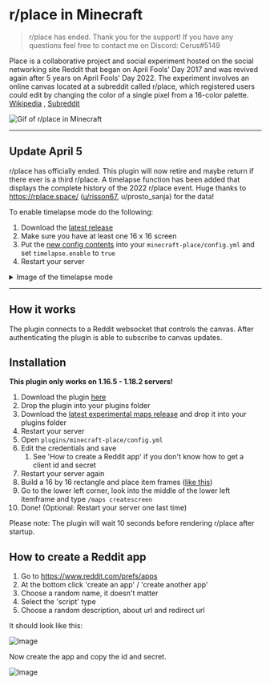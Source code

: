 # r/place in Minecraft

> r/place has ended. Thank you for the support! If you have any questions feel free to contact me on Discord: Cerus#5149

Place is a collaborative project and social experiment hosted on the social networking site Reddit that began on April Fools' Day 2017 and was revived
again after 5 years on April Fools' Day 2022. The experiment involves an online canvas located at a subreddit called r/place, which registered users
could edit by changing the color of a single pixel from a 16-color palette. [Wikipedia](https://en.wikipedia.org/wiki/Place_(Reddit))
, [Subreddit](https://www.reddit.com/r/place/)

![Gif of r/place in Minecraft](https://cerus.dev/img/rplace_gif.gif)

<hr>

## Update April 5

r/place has officially ended. This plugin will now retire and maybe return if there ever is a third r/place. A timelapse function has been added that
displays the complete history of the 2022 r/place event. Huge thanks to https://rplace.space/ ([u/risson67](https://risson.space), u/prosto_sanja) for
the data!

To enable timelapse mode do the following:

1. Download the [latest release](https://github.com/cerus/minecraft-place/releases/download/1.2.0/minecraft-place.jar)
2. Make sure you have at least one 16 x 16 screen
3. Put the [new config contents](https://github.com/cerus/minecraft-place/releases/tag/1.2.0) into your `minecraft-place/config.yml` and
   set `timelapse.enable` to `true`
4. Restart your server

<details>
    <summary>Image of the timelapse mode</summary>
    <img src="https://i.imgur.com/3ByHgcf.png" alt="Image of the timelapse mode">
</details>

<hr>

## How it works

The plugin connects to a Reddit websocket that controls the canvas. After authenticating the plugin is able to subscribe to canvas updates.

## Installation

**This plugin only works on 1.16.5 - 1.18.2 servers!**

1. Download the plugin [here](https://github.com/cerus/minecraft-place/releases/download/1.2.0/minecraft-place.jar)
2. Drop the plugin into your plugins folder
3. Download the [latest experimental maps release](https://github.com/cerus/maps/releases/download/2.0.0-SNAPSHOT-pre3/maps-plugin.jar) and drop it
   into your plugins folder
4. Restart your server
5. Open `plugins/minecraft-place/config.yml`
6. Edit the credentials and save
    1. See 'How to create a Reddit app' if you don't know how to get a client id and secret
7. Restart your server again
8. Build a 16 by 16 rectangle and place item frames ([like this](https://i.imgur.com/D5UAi5a.png))
9. Go to the lower left corner, look into the middle of the lower left itemframe and type `/maps createscreen`
10. Done! (Optional: Restart your server one last time)

Please note: The plugin will wait 10 seconds before rendering r/place after startup.

## How to create a Reddit app

1. Go to https://www.reddit.com/prefs/apps
2. At the bottom click 'create an app' / 'create another app'
3. Choose a random name, it doesn't matter
4. Select the 'script' type
5. Choose a random description, about url and redirect url

It should look like this:

![Image](https://i.imgur.com/GU8Rv4a.png)

Now create the app and copy the id and secret.

![Image](https://i.imgur.com/tDrtqTK.png)
